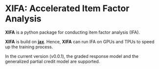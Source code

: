 # **XIFA**: Accelerated Item Factor Analysis
**XIFA** is a python package for conducting item factor analysis (IFA). 

**XIFA** is build on [**jax**](https://github.com/google/jax). Hence, **XIFA** can run IFA on GPUs and TPUs to speed up the training process. 

In the current version (v0.0.1), the graded response model and the generalized partial credit model are supported. 


